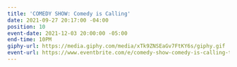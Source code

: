 ```yaml
---
title: 'COMEDY SHOW: Comedy is Calling'
date: 2021-09-27 20:17:00 -04:00
position: 10
event-date: 2021-12-03 20:00:00 -05:00
end-time: 10PM
giphy-url: https://media.giphy.com/media/xTk9ZNSEaGv7FtKY6s/giphy.gif
event-url: https://www.eventbrite.com/e/comedy-show-comedy-is-calling-tickets-200427332547
---
```


